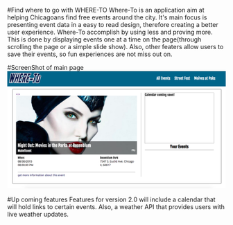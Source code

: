 #Find where to go with WHERE-TO
Where-To is an application aim at helping Chicagoans find free events around the city. It's main focus is presenting event data in a easy to read design, therefore creating a better user experience. Where-To accomplish by using less and proving more. This is done by  displaying events one at a time on the page(through scrolling the page or a simple slide show). Also, other featers allow users to save their events, so fun experiences are not miss out on. 

#ScreenShot of main page
![main page](/mainpage.png)



#Up coming features
Features for version 2.0 will include a calendar that will hold links to certain events. Also, a weather API that provides users with live weather updates.


